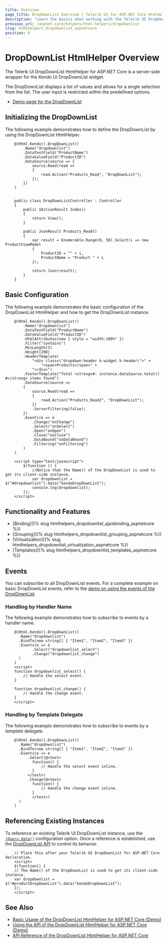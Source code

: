 ```yaml
---
title: Overview
page_title: DropDownList Overview | Telerik UI for ASP.NET Core HtmlHelpers
description: "Learn the basics when working with the Telerik UI DropDownList HtmlHelper for ASP.NET Core (MVC 6 or ASP.NET Core MVC)."
previous_url: /aspnet-core/helpers/html-helpers/dropdownlist
slug: htmlhelpers_dropdownlist_aspnetcore
position: 0
---
```


# DropDownList HtmlHelper Overview

The Telerik UI DropDownList HtmlHelper for ASP.NET Core is a server-side wrapper for the Kendo UI DropDownList widget.

The DropDownList displays a list of values and allows for a single selection from the list. The user input is restricted within the predefined options.

* [Demo page for the DropDownList](https://demos.telerik.com/aspnet-core/dropdownlist/index)

## Initializing the DropDownList

The following example demonstrates how to define the DropDownList by using the DropDownList HtmlHelper.

```Razor
    @(Html.Kendo().DropDownList()
        .Name("dropdownlist")
        .DataTextField("ProductName")
        .DataValueField("ProductID")
        .DataSource(source => {
            source.Read(read =>
            {
                read.Action("Products_Read", "DropDownList");
            });
        })
    )
```
```Controller

    public class DropDownListController : Controller
    {
        public IActionResult Index()
        {
            return View();
        }

        public JsonResult Products_Read()
        {
            var result = Enumerable.Range(0, 50).Select(i => new ProductViewModel
            {
                ProductID = "" + i,
                ProductName = "Product " + i
            });

            return Json(result);
        }
    }
```

## Basic Configuration

The following example demonstrates the basic configuration of the DropDownList HtmlHelper and how to get the DropDownList instance.

```
    @(Html.Kendo().DropDownList()
        .Name("dropdownlist")
        .DataTextField("ProductName")
        .DataValueField("ProductID")
        .HtmlAttributes(new { style = "width:100%" })
        .Filter("contains")
        .MinLength(3)
        .Height(290)
        .HeaderTemplate(
            "<div class=\"dropdown-header k-widget k-header\">" +
                "<span>Products</span>" +
            "</div>")
        .FooterTemplate("Total <strong>#: instance.dataSource.total() #</strong> items found")
        .DataSource(source =>
        {
            source.Read(read =>
            {
                read.Action("Products_Read2", "DropDownList");
            })
            .ServerFiltering(false);
        })
        .Events(e => e
            .Change("onChange")
            .Select("onSelect")
            .Open("onOpen")
            .Close("onClose")
            .DataBound("onDataBound")
            .Filtering("onFiltering")
        )
    )

    <script type="text/javascript">
        $(function () {
            //Notice that the Name() of the DropDownList is used to get its client-side instance.
            var dropdownlist = $("#dropdownlist").data("kendoDropDownList");
            console.log(dropdownlist);
        });
    </script>
```

## Functionality and Features

* [Binding]({% slug htmlhelpers_dropdownlist_ajaxbinding_aspnetcore %})
* [Grouping]({% slug htmlhelpers_dropdownlist_grouping_aspnetcore %})
* [Virtualization]({% slug htmlhelpers_dropdownlist_virtualization_aspnetcore %})
* [Templates]({% slug htmlhelpers_dropdownlist_templates_aspnetcore %})

## Events

You can subscribe to all DropDownList events. For a complete example on basic DropDownList events, refer to the [demo on using the events of the DropDownList](https://demos.telerik.com/aspnet-core/dropdownlist/events).

### Handling by Handler Name

The following example demonstrates how to subscribe to events by a handler name.

        @(Html.Kendo().DropDownList()
          .Name("dropdownlist")
          .BindTo(new string[] { "Item1", "Item2", "Item3" })
          .Events(e => e
                .Select("dropdownlist_select")
                .Change("dropdownlist_change")
          )
        )
        <script>
        function dropdownlist_select() {
            // Handle the select event.
        }

        function dropdownlist_change() {
            // Handle the change event.
        }
        </script>


### Handling by Template Delegate

The following example demonstrates how to subscribe to events by a template delegate.

        @(Html.Kendo().DropDownList()
          .Name("dropdownlist")
          .BindTo(new string[] { "Item1", "Item2", "Item3" })
          .Events(e => e
              .Select(@<text>
                function() {
                    // Handle the select event inline.
                }
              </text>)
              .Change(@<text>
                function() {
                    // Handle the change event inline.
                }
                </text>)
          )
        )


## Referencing Existing Instances

To reference an existing Telerik UI DropDownList instance, use the [`jQuery.data()`](http://api.jquery.com/jQuery.data/) configuration option. Once a reference is established, use the [DropDownList API](http://docs.telerik.com/kendo-ui/api/javascript/ui/dropdownlist#methods) to control its behavior.

        // Place this after your Telerik UI DropDownList for ASP.NET Core declaration.
        <script>
        $(function() {
        // The Name() of the DropDownList is used to get its client-side instance.
        var dropdownlist = $("#productDropDownList").data("kendoDropDownList");
        });
        </script>

## See Also

* [Basic Usage of the DropDownList HtmlHelper for ASP.NET Core (Demo)](https://demos.telerik.com/aspnet-core/dropdownlist)
* [Using the API of the DropDownList HtmlHelper for ASP.NET Core (Demo)](https://demos.telerik.com/aspnet-core/dropdownlist/api)
* [API Reference of the DropDownList HtmlHelper for ASP.NET Core](/api/dropdownlist)

